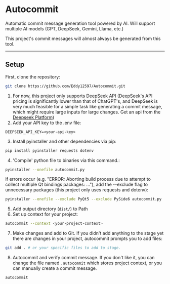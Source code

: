 # Autocommit

Automatic commit message generation tool powered by AI. Will support multiple AI models (GPT, DeepSeek, Gemini, Llama, etc.)

This project's commit messages will almost always be generated from this tool.

---

## Setup
First, clone the repository: 
```bash
git clone https://github.com/Eddy12597/Autocommit.git
```
1. For now, this project only supports DeepSeek API (DeepSeek's API pricing is significantly lower than that of ChatGPT's, and DeepSeek is very much feasible for a simple task like generating a commit message, which might require large inputs for large changes. Get an api from the [Deepseek Platform](https://api-docs.deepseek.com/zh-cn/api/deepseek-api/))
2. Add your API key to the .env file:
```env
DEEPSEEK_API_KEY=<your-api-key>
```
3. Install pyinstaller and other dependencies via pip:
```bash
pip install pyinstaller requests dotenv
```
4. 'Compile' python file to binaries via this command.:
```bash
pyinstaller --onefile autocommit.py
```
If errors occur (e.g. "ERROR: Aborting build process due to attempt to collect multiple Qt bindings packages: ..."), add the --exclude flag to unnecessary packages (this project only uses requests and dotenv):
```bash
pyinstaller --onefile --exclude PyQt5 --exclude PySide6 autocommit.py
```

5. Add output directory (```dist/```) to Path
6. Set up context for your project:
```bash
autocommit --context <your-project-context>
```
7. Make changes and add to Git. If you didn't add anything to the stage yet there are changes in your project, autocommit prompts you to add files:
```bash
git add . # or your specific files to add to stage.
```
8. Autocommit and verify commit message. If you don't like it, you can change the file named `.autocommit` which stores project context, or you can manually create a commit message.
```bash
autocommit
```
